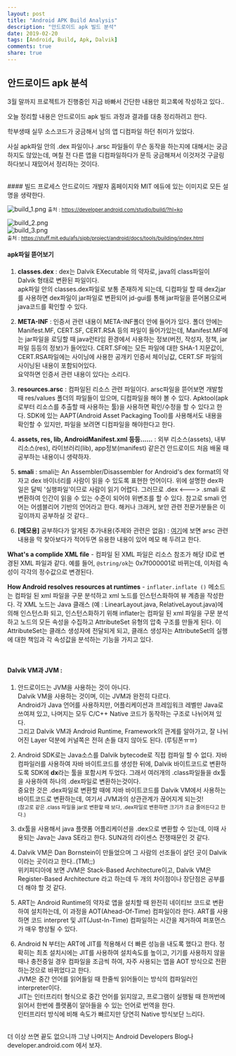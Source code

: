 ```yaml
---
layout: post
title: "Android APK Build Analysis"
description: "안드로이드 apk 빌드 분석"
date: 2019-02-20
tags: [Android, Build, Apk, Dalvik]
comments: true
share: true
---
```


## 안드로이드 apk 분석

3월 말까지 프로젝트가 진행중인 지금 바빠서 간단한 내용만 회고록에 작성하고 있다..  

오늘 정리할 내용은 안드로이드 apk 빌드 과정과 결과를 대충 정리하려고 한다.  

학부생때 실무 소스코드가 궁금해서 남의 앱 디컴파일 하던 취미가 있었다.  

사실 apk파일 안의 .dex 파일이나 .arsc 파일들이 무슨 동작을 하는지에 대해서는 궁금하지도 않았는데, 며칠 전 다른 앱을 디컴파일하다가 문득 궁금해져서 이것저것 구글링하다보니 재밌어서 정리하는 것이다.  

<br>
#### 빌드 프로세스
안드로이드 개발자 홈페이지와 MIT 에듀에 있는 이미지로 모든 설명을 생략한다.  

![build_1.png](https://captainwonjong.github.io/images/190220_apk_build/build_1.png)
<small>출처 : <https://developer.android.com/studio/build/?hl=ko></small>

![build_2.png](https://captainwonjong.github.io/images/190220_apk_build/build_2.png)  
![build_3.png](https://captainwonjong.github.io/images/190220_apk_build/build_3.png)  
<small>출처 : <https://stuff.mit.edu/afs/sipb/project/android/docs/tools/building/index.html></small>
  
  
#### apk파일 뜯어보기
1. <b>classes.dex</b> : dex는 Dalvik EXecutable 의 약자로, java의 class파일이 Dalvik 형태로 변환된 파일이다.  
apk파일 안의 classes.dex파일로 보통 존재하게 되는데, 디컴파일 할 때 dex2jar를 사용하면 dex파일이 jar파일로 변환되어 jd-gui를 통해 jar파일을 뜯어봄으로써 java코드를 확인할 수 있다.  

2. <b>META-INF</b> : 인증서 관련 내용이  META-INF폴더 안에 들어가 있다. 폴더 안에는 Manifest.MF, CERT.SF, CERT.RSA 등의 파일이 들어가있는데, Manifest.MF에는 jar파일을 로딩할 때 java런타임 환경에서 사용하는 정보(버전, 작성자, 정책, jar파일 등등의 정보)가 들어있다. CERT.SF에는 모든 파일에 대한 SHA-1 지문값이, CERT.RSA파일에는 사이닝에 사용한 공개키 인증서 체이닝값, CERT.SF 파일의 사이닝된 내용이 포함되어있다.  
요약하면 인증서 관련 내용이 있다는 소리다.

3. <b>resources.arsc</b> : 컴파일된 리소스 관련 파일이다. arsc파일을 뜯어보면 개발할 때 res/values 폴더의 파일들이 있으며, 디컴파일을 해야 볼 수 있다. Apktool(apk로부터 리소스를 추출할 때 사용하는 툴)을 사용하면 확인/수정을 할 수 있다고 한다. SDK에 있는 AAPT(Android Asset Packaging Tool)를 사용해서도 내용을 확인할 수 있지만, 파일을 보려면 디컴파일을 해야한다고 한다.

4. <b>assets, res, lib, AndroidManifest.xml 등등......</b> : 외부 리소스(assets),  내부 리소스(res), 라이브러리(lib), app정보(manifest) 같은건 안드로이드 처음 배울 때 공부하는 내용이니 생략하자.

5. <b>smali</b> : smali는 An Assembler/Disassembler for Android's dex format의 약자고 dex 바이너리를 사람이 읽을 수 있도록 표현한 언어이다. 위에 설명한 dex파일은 달빅 '실행파일'이므로 사람이 읽기 어렵다. 그러므로 .dex <---> .smali 로 변환하여 인간이 읽을 수 있는 수준이 되어야 위변조를 할 수 있다. 참고로 smali 언어는 어셈블리어 기반의 언어라고 한다. 해커나 크래커, 보안 관련 전문가분들은 이 깊이까지 공부하실 것 같다..

6. <b>[메모용]</b> 공부하다가 알게된 추가내용(주제와 관련은 없음) : [여기](https://stackoverflow.com/questions/27548810/android-compiled-resources-resources-arsc)에 보면 arsc 관련 내용을 막 찾아보다가 적어두면 유용한 내용이 있어 메모 해 두려고 한다.  

<b>What's a complide XML file</b> - 컴파일 된 XML 파일은 리소스 참조가 해당 ID로 변경된 XML 파일과 같다. 예를 들어, ```@string/ok```는 0x7f000001로 바뀌는데, 이처럼 속성이 각각의 정수값으로 변경된다.  

<b>How Android resolves resources at runtimes</b> - ```inflater.inflate ()``` 메소드는 컴파일 된 xml 파일을 구문 분석하고 xml 노드를 인스턴스화하여 뷰 계층을 작성한다. 각 XML 노드는 Java 클래스 (예 : LinearLayout.java, RelativeLayout.java)에 의해 인스턴스화 되고, 인스턴스화하기 위해 inflater는 컴파일 된 xml 파일을 구문 분석하고 노드의 모든 속성을 수집하고 AttributeSet 유형의 압축 구조를 만들게 된다. 이 AttributeSet는 클래스 생성자에 전달되게 되고, 클래스 생성자는 AttributeSet의 실행에 대한 책임과 각 속성값을 분석하는 기능을 가지고 있다.
  
  <br>
  
  
#### Dalvik VM과 JVM :  
1. 안드로이드는 JVM을 사용하는 것이 아니다.  
Dalvik VM을 사용하는 것이며, 이는 JVM과 완전히 다르다.  
Android가 Java 언어를 사용하지만, 어플리케이션과 프레임워크 레벨만 Java로 쓰여져 있고, 나머지는 모두 C/C++ Native 코드가 동작하는 구조로 나뉘어져 있다.  
그리고 Dalvik VM과 Android Runtime, Framework의 관계를 알아가고, 잘 나뉘어진 Layer 덕분에 커널쪽은 전혀 손들 대지 않아도 된다. (루팅폰ㅠㅠ)  

2. Android SDK로는 Java소스를 Dalvik bytecode로 직접 컴파일 할 수 없다. 자바 컴파일러를 사용하여 자바 바이트코드를 생성한 뒤에, Dalvik 바이트코드로 변환하도록 SDK에 <b>dx</b>라는 툴을 포함시켜 두었다. 그래서 여러개의 .class파일들을 dx툴을 사용하여 하나의 .dex파일로 변환하는것이다.  
중요한 것은 .dex파일로 변환할 때에 자바 바이트코드를 Dalvik VM에서 사용하는 바이트코드로 변환하는데, 여기서 JVM과의 상관관계가 끊어지게 되는것!  
<small>(참고로 같은 .class 파일을 jar로 변환할 때 보다, .dex파일로 변환하면 크기가 조금 줄어든다고 한다.)</small>

3. dx툴을 사용해서 java 플랫폼 어플리케이션을 .dex으로 변환할 수 있는데, 이때 사용되는 Java는 Java SE라고 한다. SUN과의 라이센스 전쟁때문인 것 같다.  

4. Dalvik VM은 Dan Bornstein이 만들었으며 그 사람의 선조들이 살던 곳이 Dalvik이라는 곳이라고 한다..(TMI;;)  
위키피디아에 보면 JVM은 Stack-Based Architecture이고, Dalvik VM은 Register-Based Architecture 라고 하는데 두 개의 차이점이나 장단점은 공부를 더 해야 할 것 같다.  

5. ART는 Android Runtime의 약자로 앱을 설치할 때 완전히 네이티브 코드로 변환하여 설치하는데, 이 과정을 AOT(Ahead-Of-Time) 컴파일이라 한다. ART를 사용하면 코드 interpret 및 JIT(Just-In-Time) 컴파일하는 시간을 제거하여 퍼포먼스가 매우 향상될 수 있다.  

6. Android N 부터는 ART에 JIT를 적용해서 더 빠른 성능을 내도록 했다고 한다. 정확히는 최초 설치시에는 JIT를 사용하여 설치속도를 높이고, 기기를 사용하지 않을 때나 충전중일 경우 컴파일을 조금씩 하여, 자주 사용되는 앱을 AOT 방식으로 전환하는것으로 바뀌었다고 한다.  
JVM은 중간 언어를 읽어들일 때 한줄씩 읽어들이는 방식의 컴파일러인 interpreter이다.  
JIT는 인터프리터 형식으로 중간 언어를 읽지않고, 프로그램이 실행될 때 한꺼번에 읽어서 한번에 플랫폼이 알아들을 수 있는 언어로 번역을 한다.  
인터프리터 방식에 비해 속도가 빠르지만 당연히 Native 방식보단 느리다.  


<br>
더 이상 쓰면 끝도 없으니까 그냥 나머지는 Android Developers Blog나 developer.android.com 에서 보자.





